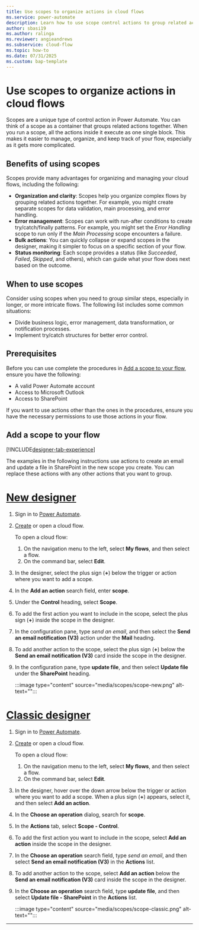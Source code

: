```yaml
---
title: Use scopes to organize actions in cloud flows
ms.service: power-automate
description: Learn how to use scope control actions to group related actions together in Power Automate cloud flows for better organization and error handling.
author: sbasi19
ms.author: ralinga
ms.reviewer: angieandrews
ms.subservice: cloud-flow
ms.topic: how-to
ms.date: 07/31/2025
ms.custom: bap-template
---
```


# Use scopes to organize actions in cloud flows

Scopes are a unique type of control action in Power Automate. You can think of a scope as a container that groups related actions together. When you run a scope, all the actions inside it execute as one single block. This makes it easier to manage, organize, and keep track of your flow, especially as it gets more complicated.

## Benefits of using scopes

Scopes provide many advantages for organizing and managing your cloud flows, including the following:

- **Organization and clarity**: Scopes help you organize complex flows by grouping related actions together. For example, you might create separate scopes for data validation, main processing, and error handling.
- **Error management**: Scopes can work with run-after conditions to create try/catch/finally patterns. For example, you might set the *Error Handling* scope to run only if the *Main Processing* scope encounters a failure.
- **Bulk actions**: You can quickly collapse or expand scopes in the designer, making it simpler to focus on a specific section of your flow.
- **Status monitoring**: Each scope provides a status (like *Succeeded*, *Failed*, *Skipped*, and others), which can guide what your flow does next based on the outcome.

## When to use scopes

Consider using scopes when you need to group similar steps, especially in longer, or more intricate flows. The following list includes some common situations:

- Divide business logic, error management, data transformation, or notification processes.
- Implement try/catch structures for better error control.

## Prerequisites

Before you can use complete the procedures in [Add a scope to your flow](#add-a-scope-to-your-flow), ensure you have the following:

- A valid Power Automate account
- Access to Microsoft Outlook
- Access to SharePoint

If you want to use actions other than the ones in the procedures, ensure you have the necessary permissions to use those actions in your flow.

## Add a scope to your flow

[!INCLUDE[designer-tab-experience](./includes/designer-tab-experience.md)]

The examples in the following instructions use actions to create an email and update a file in SharePoint in the new scope you create. You can replace these actions with any other actions that you want to group.

# [New designer](#tab/new-designer)

1. Sign in to [Power Automate](https://powerautomate.microsoft.com).
1. [Create](get-started-with-cloud-flows.md#create-a-cloud-flow) or open a cloud flow.

   To open a cloud flow:
     1. On the navigation menu to the left, select **My flows**, and then select a flow.
     1. On the command bar, select **Edit**.

1. In the designer, select the plus sign (**+**) below the trigger or action where you want to add a scope.
1. In the **Add an action** search field, enter **scope**.
1. Under the **Control** heading, select **Scope**.
1. To add the first action you want to include in the scope, select the plus sign (**+**) inside the scope in the designer.
1. In the configuration pane, type *send an email*, and then select the **Send an email notification (V3)** action under the **Mail** heading.
1. To add another action to the scope, select the plus sign (**+**) below the **Send an email notification (V3)** card inside the scope in the designer.
1. In the configuration pane, type **update file**, and then select **Update file** under the **SharePoint** heading.

    :::image type="content" source="media/scopes/scope-new.png" alt-text="<Screenshot of a scope in the new designer with two actions inside it: Send an email and Update file.>":::

# [Classic designer](#tab/classic-designer)

1. Sign in to [Power Automate](https://powerautomate.microsoft.com).
1. [Create](get-started-with-cloud-flows.md#create-a-cloud-flow) or open a cloud flow.

   To open a cloud flow:
     1. On the navigation menu to the left, select **My flows**, and then select a flow.
     1. On the command bar, select **Edit**.

1. In the designer, hover over the down arrow below the trigger or action where you want to add a scope. When a plus sign (**+**) appears, select it, and then select **Add an action**.
1. In the **Choose an operation** dialog, search for **scope**.
1. In the **Actions** tab, select **Scope - Control**.
1. To add the first action you want to include in the scope, select **Add an action** inside the scope in the designer.
1. In the **Choose an operation** search field, type *send an email*, and then select **Send an email notification (V3)** in the **Actions** list.
1. To add another action to the scope, select **Add an action** below the **Send an email notification (V3)** card inside the scope in the designer.
1. In the **Choose an operation** search field, type **update file**, and then select **Update file - SharePoint** in the **Actions** list.

    :::image type="content" source="media/scopes/scope-classic.png" alt-text="<Screenshot of a scope in the classic designer with two actions inside it: Send an email and Update file.>":::

---



